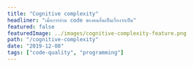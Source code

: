 ```yaml
---
title: "Cognitive complexity"  
headliner: "เมื่อการอ่าน code ของคนอื่นเป็นเรื่องจำเป็น"  
featured: false  
featuredImage: ../images/cognitive-complexity-feature.png 
path: "/cognitive-complexity"  
date: "2019-12-08"  
tags: ["code-quality", "programming"]
---
```



